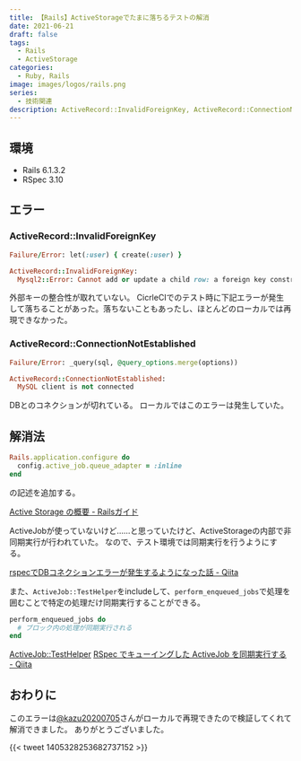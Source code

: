```yaml
---
title: 【Rails】ActiveStorageでたまに落ちるテストの解消
date: 2021-06-21
draft: false
tags:
  - Rails
  - ActiveStorage
categories:
  - Ruby, Rails
image: images/logos/rails.png
series:
  - 技術関連
description: ActiveRecord::InvalidForeignKey, ActiveRecord::ConnectionNotEstablished
---
```


## 環境

- Rails 6.1.3.2
- RSpec 3.10

## エラー

### ActiveRecord::InvalidForeignKey

```rb
Failure/Error: let(:user) { create(:user) }

ActiveRecord::InvalidForeignKey:
  Mysql2::Error: Cannot add or update a child row: a foreign key constraint fails (`circle_test`.`active_storage_attachments`, CONSTRAINT `fk_rails_c3b3935057` FOREIGN KEY (`blob_id`) REFERENCES `active_storage_blobs` (`id`))
```

外部キーの整合性が取れていない。
CicrleCIでのテスト時に下記エラーが発生して落ちることがあった。落ちないこともあったし、ほとんどのローカルでは再現できなかった。


### ActiveRecord::ConnectionNotEstablished

```rb
Failure/Error: _query(sql, @query_options.merge(options))

ActiveRecord::ConnectionNotEstablished:
  MySQL client is not connected
```

DBとのコネクションが切れている。
ローカルではこのエラーは発生していた。

## 解消法

```rb:config/environments/test.rb
Rails.application.configure do
  config.active_job.queue_adapter = :inline
end
```

の記述を追加する。

[Active Storage の概要 \- Railsガイド](https://railsguides.jp/active_storage_overview.html#%E3%82%B7%E3%82%B9%E3%83%86%E3%83%A0%E3%83%86%E3%82%B9%E3%83%88%E4%B8%AD%E3%81%AB%E4%BF%9D%E5%AD%98%E3%81%97%E3%81%9F%E3%83%95%E3%82%A1%E3%82%A4%E3%83%AB%E3%82%92%E7%A0%B4%E6%A3%84%E3%81%99%E3%82%8B)

ActiveJobが使っていないけど……と思っていたけど、ActiveStorageの内部で非同期実行が行われていた。
なので、テスト環境では同期実行を行うようにする。

[rspecでDBコネクションエラーが発生するようになった話 \- Qiita](https://qiita.com/ham0215/items/acccaf6023807a7518b6)


また、`ActiveJob::TestHelper`をincludeして、`perform_enqueued_jobs`で処理を囲むことで特定の処理だけ同期実行することができる。

```rb
perform_enqueued_jobs do
  # ブロック内の処理が同期実行される
end
```

[ActiveJob::TestHelper](https://api.rubyonrails.org/v5.2.3/classes/ActiveJob/TestHelper.html)
[RSpec でキューイングした ActiveJob を同期実行する \- Qiita](https://qiita.com/upinetree/items/41a2a8fe9e1dd7c291ab)

## おわりに

このエラーは[@kazu20200705](https://twitter.com/kazu20200705)さんがローカルで再現できたので検証してくれて解消できました。
ありがとうございました。

{{< tweet 1405328253682737152 >}}
